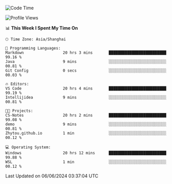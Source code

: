 <!--START_SECTION:waka-->
![Code Time](http://img.shields.io/badge/Code%20Time-1%2C749%20hrs%2024%20mins-blue)

![Profile Views](http://img.shields.io/badge/Profile%20Views-2-blue)

📊 **This Week I Spent My Time On** 

```text
🕑︎ Time Zone: Asia/Shanghai

💬 Programming Languages: 
Markdown                 20 hrs 3 mins       █████████████████████████   99.16 % 
Java                     9 mins              ░░░░░░░░░░░░░░░░░░░░░░░░░   00.81 % 
Git Config               0 secs              ░░░░░░░░░░░░░░░░░░░░░░░░░   00.03 % 

🔥 Editors: 
VS Code                  20 hrs 4 mins       █████████████████████████   99.19 % 
Intellijidea             9 mins              ░░░░░░░░░░░░░░░░░░░░░░░░░   00.81 % 

🐱‍💻 Projects: 
CS-Notes                 20 hrs 2 mins       █████████████████████████   99.08 % 
demo                     9 mins              ░░░░░░░░░░░░░░░░░░░░░░░░░   00.81 % 
Zhytou.github.io         1 min               ░░░░░░░░░░░░░░░░░░░░░░░░░   00.12 % 

💻 Operating System: 
Windows                  20 hrs 12 mins      █████████████████████████   99.88 % 
WSL                      1 min               ░░░░░░░░░░░░░░░░░░░░░░░░░   00.12 % 
```


 Last Updated on 06/06/2024 03:37:04 UTC
<!--END_SECTION:waka-->